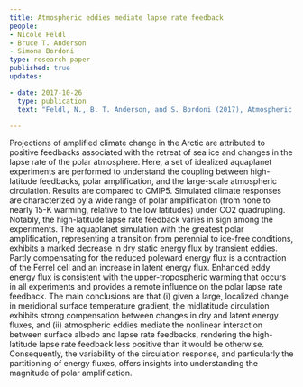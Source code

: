 ```yaml
---
title: Atmospheric eddies mediate lapse rate feedback 
people:
- Nicole Feldl
- Bruce T. Anderson 
- Simona Bordoni
type: research paper
published: true
updates:

- date: 2017-10-26
  type: publication
  text: "Feldl, N., B. T. Anderson, and S. Bordoni (2017), Atmospheric eddies mediate lapse rate feedback and Arctic amplification, <i>Journal of Climate</i>, 30, 9213–9224, [doi:10.1175/JCLI-D-16-0706.1](https://journals.ametsoc.org/doi/abs/10.1175/JCLI-D-16-0706.1)." 

---
```


Projections of amplified climate change in the Arctic are attributed to positive feedbacks associated with the retreat of sea ice and changes in the lapse rate of the polar atmosphere. Here, a set of idealized aquaplanet experiments are performed to understand the coupling between high-latitude feedbacks, polar amplification, and the large-scale atmospheric circulation. Results are compared to CMIP5. Simulated climate responses are characterized by a wide range of polar amplification (from none to nearly 15-K warming, relative to the low latitudes) under CO2 quadrupling. Notably, the high-latitude lapse rate feedback varies in sign among the experiments. The aquaplanet simulation with the greatest polar amplification, representing a transition from perennial to ice-free conditions, exhibits a marked decrease in dry static energy flux by transient eddies. Partly compensating for the reduced poleward energy flux is a contraction of the Ferrel cell and an increase in latent energy flux. Enhanced eddy energy flux is consistent with the upper-tropospheric warming that occurs in all experiments and provides a remote influence on the polar lapse rate feedback. The main conclusions are that (i) given a large, localized change in meridional surface temperature gradient, the midlatitude circulation exhibits strong compensation between changes in dry and latent energy fluxes, and (ii) atmospheric eddies mediate the nonlinear interaction between surface albedo and lapse rate feedbacks, rendering the high-latitude lapse rate feedback less positive than it would be otherwise. Consequently, the variability of the circulation response, and particularly the partitioning of energy fluxes, offers insights into understanding the magnitude of polar amplification.

